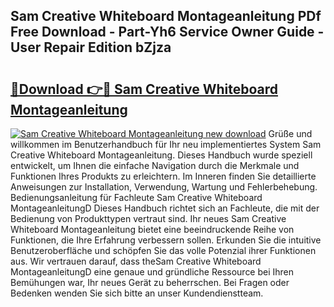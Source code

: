 ## Sam Creative Whiteboard Montageanleitung PDf Free Download - Part-Yh6 Service Owner Guide - User Repair Edition bZjza

# <h2><a href="http://df6gn4.blite.top/?on=Sam+Creative+Whiteboard+Montageanleitung">🔗Download 👉🔴 Sam Creative Whiteboard Montageanleitung</a></h2>

[![Sam Creative Whiteboard Montageanleitung new download](https://i.imgur.com/lujVjoI.png)](http://df6gn4.blite.top/?on=Sam+Creative+Whiteboard+Montageanleitung)
Grüße und willkommen im Benutzerhandbuch für Ihr neu implementiertes System Sam Creative Whiteboard Montageanleitung. Dieses Handbuch wurde speziell entwickelt, um Ihnen die einfache Navigation durch die Merkmale und Funktionen Ihres Produkts zu erleichtern. Im Inneren finden Sie detaillierte Anweisungen zur Installation, Verwendung, Wartung und Fehlerbehebung. Bedienungsanleitung für Fachleute Sam Creative Whiteboard MontageanleitungD Dieses Handbuch richtet sich an Fachleute, die mit der Bedienung von Produkttypen vertraut sind. Ihr neues Sam Creative Whiteboard Montageanleitung bietet eine beeindruckende Reihe von Funktionen, die Ihre Erfahrung verbessern sollen. Erkunden Sie die intuitive Benutzeroberfläche und schöpfen Sie das volle Potenzial ihrer Funktionen aus. Wir vertrauen darauf, dass theSam Creative Whiteboard MontageanleitungD eine genaue und gründliche Ressource bei Ihren Bemühungen war, Ihr neues Gerät zu beherrschen. Bei Fragen oder Bedenken wenden Sie sich bitte an unser Kundendienstteam.
